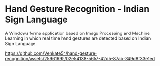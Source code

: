# Hand Gesture Recognition - Indian Sign Language 
A Windows forms application based on Image Processing and Machine Learning in which real time hand
gestures are detected based on Indian Sign Language.


https://github.com/Venkate5h/hand-gesture-recognition/assets/25961699/02e54138-5657-42d5-87ab-349d8f33e1ed


